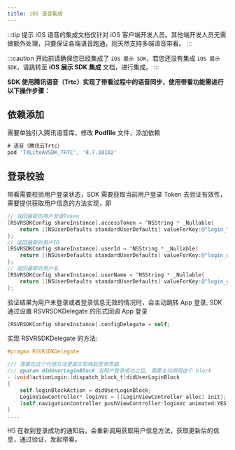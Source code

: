 ```yaml
---
title: iOS 语音集成
---
```


:::tip 提示
iOS 语音的集成文档仅针对 iOS 客户端开发人员。其他端开发人员无需做额外处理，只要保证各端语音跑通，则天然支持多端语音带看。
:::

:::caution
开始前请确保您已经集成了 `iOS 展示 SDK`，若您还没有集成 `iOS 展示 SDK`，请跳转至 **iOS 展示 SDK 集成** 文档，进行集成。
:::


**SDK 使用腾讯语音（Trtc）实现了带看过程中的语音同步，使用带看功能需进行以下操作步骤：**

## 依赖添加

需要单独引入腾讯语音库，修改 **Podfile** 文件，添加依赖

```groovy
# 语音（腾讯云Trtc）
pod 'TXLiteAVSDK_TRTC', '8.7.10102'
```

## 登录校验

带看需要校验用户登录状态，SDK 需要获取当前用户登录 Token 去验证有效性，需要提供获取用户信息的方法实现，即

```objectivec
// 返回最新的用户登录Token
[RSVRSDKConfig shareInstance].accessToken = ^NSString * _Nullable{
  	return [[NSUserDefaults standardUserDefaults] valueForKey:@"login_token"];
};
// 返回最新的用户ID
[RSVRSDKConfig shareInstance].userId = ^NSString * _Nullable{
  	return [[NSUserDefaults standardUserDefaults] valueForKey:@"login_user_id"];
};
// 返回最新的用户名
[RSVRSDKConfig shareInstance].userName = ^NSString * _Nullable{
  	return [[NSUserDefaults standardUserDefaults] valueForKey:@"login_user_name"];
};
```

验证结果为用户未登录或者登录信息无效的情况时，会主动跳转 App 登录, SDK 通过设置 RSVRSDKDelegate 的形式回调 App 登录

```objective-c
[RSVRSDKConfig shareInstance].configDelegate = self;
```

实现 RSVRSDKDelegate 的方法:

```objectivec
#pragma RSVRSDKDelegate

/// 需要在这个代理方法里面实现唤起登录界面.
/// @param didUserLoginBlock 当用户登录成功之后, 需要主动调用这个 block
- (void)actionLogin:(dispatch_block_t)didUserLoginBlock
{
    self.loginBlockAction = didUserLoginBlock;
    LoginViewController* loginVc = [[LoginViewController alloc] init];
    [self.navigationController pushViewController:loginVc animated:YES];
}
....
```

H5 在收到登录成功的通知后，会重新调用获取用户信息方法，获取更新后的信息，通过验证，发起带看。


